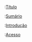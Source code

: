 :[Título](./fragments/f_title.md)
<div style="page-break-after: always;"></div>

:[Sumário](./fragments/f_sumario.md)
<div style="page-break-after: always;"></div>

:[Introdução](./fragments/f_introducao.md)

:[Acesso](./fragments/f_acesso.md)
